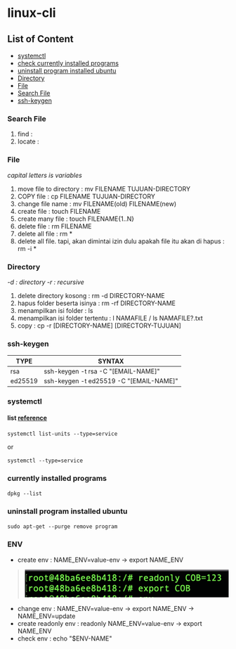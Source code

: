 # linux-cli

## List of Content
  - [systemctl](#systemctl)
  - [check currently installed programs](#currently-installed-programs)
  - [uninstall program installed ubuntu](#uninstall-program-installed-ubuntu)
  - [Directory](#directory)
  - [File](#file)
  - [Search File](#search-file)
  - [ssh-keygen](#ssh-keygen)

### Search File
1. find   :
2. locate :   

### File 
*capital letters is variables*
1. move file to directory  : mv FILENAME TUJUAN-DIRECTORY
2. COPY file               : cp FILENAME TUJUAN-DIRECTORY
3. change file name        : mv FILENAME(old) FILENAME(new)
4. create file             : touch FILENAME
5. create many file        : touch FILENAME{1..N}
6. delete file             : rm FILENAME
7. delete all file         : rm *
8. delete all file. tapi, akan dimintai izin dulu apakah file itu akan di hapus : rm -i *

### Directory
*-d : directory*
*-r : recursive*
1. delete directory kosong : rm -d DIRECTORY-NAME 
2. hapus folder beserta isinya : rm -rf DIRECTORY-NAME
3. menampilkan isi folder : ls
4. menampilkan isi folder tertentu : l NAMAFILE / ls NAMAFILE?.txt
5. copy : cp -r [DIRECTORY-NAME] [DIRECTORY-TUJUAN]

### ssh-keygen
| **TYPE** | **SYNTAX** |
| --- | --- |
| rsa | ssh-keygen -t rsa -C "[EMAIL-NAME]" |
| ed25519 | ssh-keygen -t ed25519 -C "[EMAIL-NAME]" |

### systemctl
#### list [reference](https://www.tecmint.com/list-all-running-services-under-systemd-in-linux/)
```
systemctl list-units --type=service
```
or
```
systemctl --type=service
```

### currently installed programs
```
dpkg --list
```

### uninstall program installed ubuntu
```
sudo apt-get --purge remove program
```

### ENV
- create env : NAME_ENV=value-env -> export NAME_ENV 
> ![This is an image](/test.png)
- change env : NAME_ENV=value-env -> export NAME_ENV -> NAME_ENV=update
- create readonly env : readonly NAME_ENV=value-env -> export NAME_ENV
- check env : echo "$ENV-NAME"
